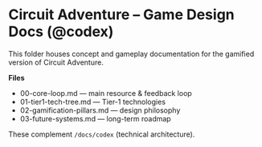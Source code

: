 # Circuit Adventure – Game Design Docs (@codex)

This folder houses concept and gameplay documentation for the gamified version of Circuit Adventure.

**Files**
- 00-core-loop.md — main resource & feedback loop
- 01-tier1-tech-tree.md — Tier-1 technologies
- 02-gamification-pillars.md — design philosophy
- 03-future-systems.md — long-term roadmap

These complement `/docs/codex` (technical architecture).
